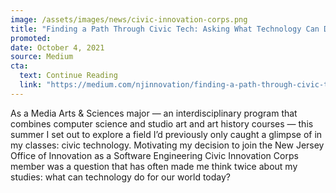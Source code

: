 ```yaml
---
image: /assets/images/news/civic-innovation-corps.png
title: "Finding a Path Through Civic Tech: Asking What Technology Can Do For Our World"
promoted:
date: October 4, 2021
source: Medium
cta:
  text: Continue Reading
  link: "https://medium.com/njinnovation/finding-a-path-through-civic-tech-asking-what-technology-can-do-for-our-world-d10673704a60"
---
```


As a Media Arts & Sciences major — an interdisciplinary program that combines computer science and studio art and art history courses — this summer I set out to explore a field I’d previously only caught a glimpse of in my classes: civic technology.
Motivating my decision to join the New Jersey Office of Innovation as a Software Engineering Civic Innovation Corps member was a question that has often made me think twice about my studies: what can technology do for our world today?
